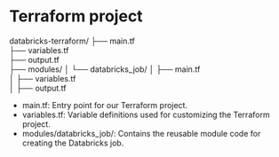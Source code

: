 # Terraform project

databricks-terraform/
├── main.tf         
├── variables.tf    
├── output.tf       
├── modules/
│   └── databricks_job/
│       ├── main.tf         
│       ├── variables.tf    
│       ├── output.tf       

- main.tf: Entry point for our Terraform project.
- variables.tf: Variable definitions used for customizing the Terraform project.
- modules/databricks_job/: Contains the reusable module code for creating the Databricks job.